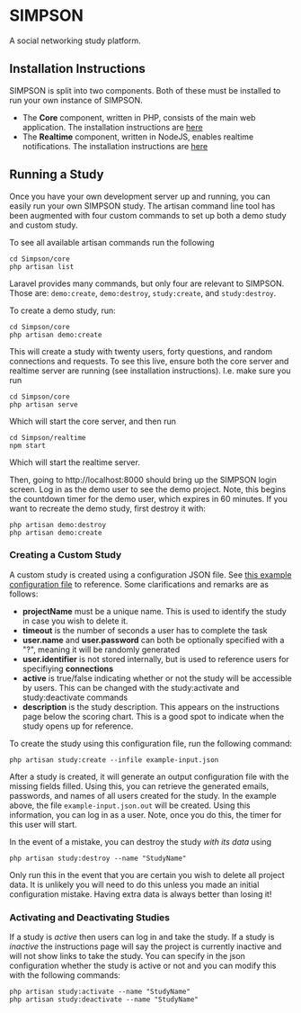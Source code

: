 SIMPSON
=======

A social networking study platform.

Installation Instructions
-------------------------

SIMPSON is split into two components. Both of these must be installed to run your own instance of SIMPSON.

- The <b>Core</b> component, written in PHP, consists of the main web application. The installation instructions are [here](/core/readme.md)
- The <b>Realtime</b> component, written in NodeJS, enables realtime notifications. The installation instructions are [here](/realtime/readme.md)

Running a Study
---------------

Once you have your own development server up and running, you can easily run your own SIMPSON study. The artisan command line tool has been augmented with four custom commands to set up both a demo study and custom study.

To see all available artisan commands run the following

```
cd Simpson/core
php artisan list
```

Laravel provides many commands, but only four are relevant to SIMPSON. Those are: `demo:create`, `demo:destroy`, `study:create`, and `study:destroy`.

To create a demo study, run:

```
cd Simpson/core
php artisan demo:create
```

This will create a study with twenty users, forty questions, and random connections and requests. To see this live, ensure both the core server and realtime server are running (see installation instructions). I.e. make sure you run
```
cd Simpson/core
php artisan serve
```
Which will start the core server, and then run
```
cd Simpson/realtime
npm start
```
Which will start the realtime server.

Then, going to http://localhost:8000 should bring up the SIMPSON login screen. Log in as the demo user to see the demo project. Note, this begins the countdown timer for the demo user, which expires in 60 minutes. If you want to recreate the demo study, first destroy it with:

```
php artisan demo:destroy
php artisan demo:create
```

### Creating a Custom Study ###
A custom study is created using a configuration JSON file. See [this example configuration file](core/example-input.json) to reference. Some clarifications and remarks are as follows:

- <b>projectName</b> must be a unique name. This is used to identify the study in case you wish to delete it.
- <b>timeout</b> is the number of seconds a user has to complete the task
- <b>user.name</b> and <b>user.password</b> can both be optionally specified with a "?", meaning it will be randomly generated
- <b>user.identifier</b> is not stored internally, but is used to reference users for specifiying <b>connections</b>
- <b>active</b> is true/false indicating whether or not the study will be accessible by users. This can be changed with the study:activate and study:deactivate commands
- <b>description</b> is the study description. This appears on the instructions page below the scoring chart. This is a good spot to indicate when the study opens up for reference.

To create the study using this configuration file, run the following command:

```
php artisan study:create --infile example-input.json
```

After a study is created, it will generate an output configuration file with the missing fields filled. Using this, you can retrieve the generated emails, passwords, and names of all users created for the study. In the example above, the file `example-input.json.out` will be created. Using this information, you can log in as a user. Note, once you do this, the timer for this user will start.

In the event of a mistake, you can destroy the study <i>with its data</i> using
```
php artisan study:destroy --name "StudyName"
```

Only run this in the event that you are certain you wish to delete all project data. It is unlikely you will need to do this unless you made an initial configuration mistake. Having extra data is always better than losing it!

### Activating and Deactivating Studies ###
If a study is <i>active</i> then users can log in and take the study. If a study is <i>inactive</i> the instructions page will say the project is currently inactive and will not show links to take the study. You can specify in the json configuration whether the study is active or not and you can modify this with the following commands:


```
php artisan study:activate --name "StudyName"
php artisan study:deactivate --name "StudyName"
```